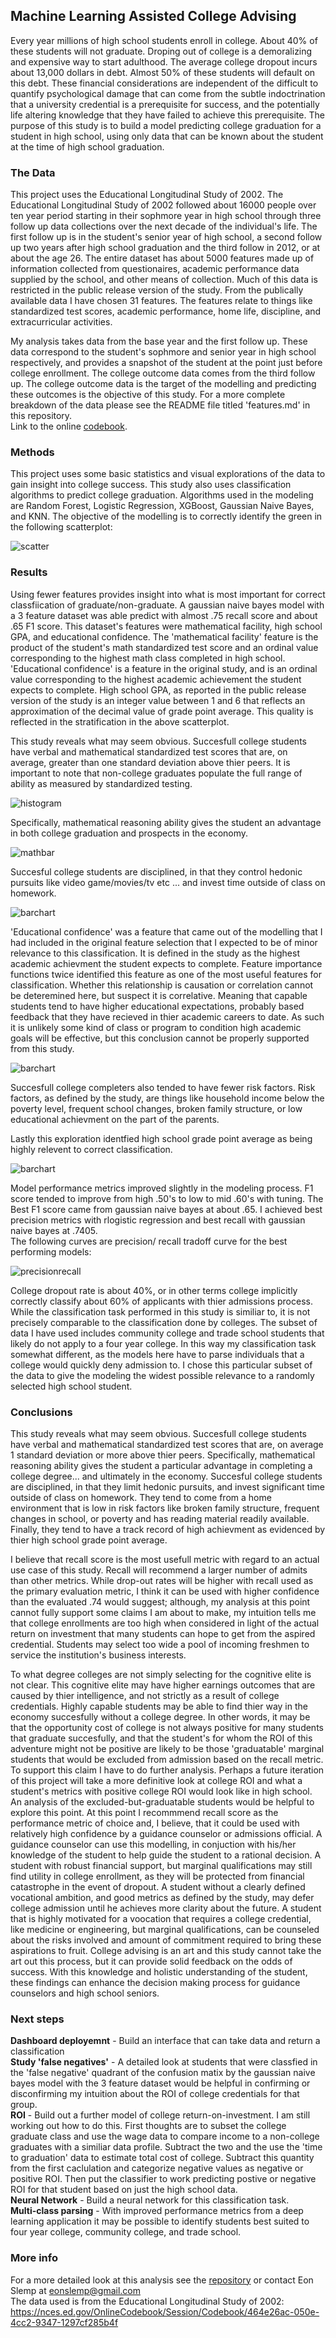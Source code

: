 ## Machine Learning Assisted College Advising
   Every year millions of high school students enroll in college.  About 40% of these students will not graduate.  Droping out of college is a demoralizing and expensive way to start adulthood.  The average college dropout incurs about 13,000 dollars in debt.  Almost 50% of these students will default on this debt.  These financial considerations are independent of the difficult to quantify psychological damage that can come from the subtle indoctrination that a university credential is a prerequisite for success, and the potentially life altering knowledge that they have failed to achieve this prerequisite.  The purpose of this study is to build a model predicting college graduation for a student in high school, using only data that can be known about the student at the time of high school graduation.

###  The Data
   This project uses the Educational Longitudinal Study of 2002.  The Educational Longitudinal Study of 2002 followed about 16000 people over ten year period starting in their sophmore year in high school through three follow up data collections over the next decade of the individual's life.  The first follow up is in the student's senior year of high school, a second follow up two years after high school graduation and the third follow in 2012, or at about the age 26.   The entire dataset has about 5000 features made up of information collected from questionaires, academic performance data supplied by the school, and other means of collection.  Much of this data is restricted in the public release version of the study.  From the publically available data I have chosen 31 features.  The features relate to things like standardized test scores, academic performance, home life, discipline, and extracurricular activities. <br>
 
   My analysis takes data from the base year and the first follow up.  These data correspond to the student's sophmore and senior year in high school respectively, and provides a snapshot of the student at the point just before college enrollment. The college outcome data comes from the third follow up.  The college outcome data is the target of the modelling and predicting these outcomes is the objective of this study. For a more complete breakdown of the data please see the README file titled 'features.md' in this repository. <br>
Link to the online [codebook](https://nces.ed.gov/OnlineCodebook/Session/Codebook/464e26ac-050e-4cc2-9347-1297cf285b4f).<br>
### Methods
   This project uses some basic statistics and visual explorations of the data to gain insight into college success. This study also uses classification algorithms to predict college graduation.  Algorithms used in the modeling are Random Forest, Logistic Regression, XGBoost, Gaussian Naive Bayes, and KNN.  The objective of the modelling is to correctly identify the green in the following scatterplot:<br>
 
![scatter](images/3dscat_4.png)

### Results
   Using fewer features provides insight into what is most important for correct classfiication of graduate/non-graduate.  A gaussian naive bayes model with a 3 feature dataset was able predict with almost .75  recall score and about .65 F1 score.  This dataset's features were mathematical facility, high school GPA, and educational confidence.  The 'mathematical facility' feature is the product of the student's math standardized test score and an ordinal value corresponding to the highest math class completed in high school.  'Educational confidence' is a feature in the original study, and is an ordinal value corresponding to the highest academic achievement the student expects to complete.  High school GPA, as reported in the public release version of the study is an integer value between 1 and 6 that reflects an approximation of the decimal value of grade point average.  This quality is reflected in the stratification in the above scatterplot.  <br>  
 
   This study reveals what may seem obvious. Succesfull college students have verbal and mathematical standardized test scores that are, on average, greater than one standard deviation above thier peers.  It is important to note that non-college graduates populate the full range of ability as measured by standardized testing.
 
![histogram](images/testinghist3.png) 

Specifically, mathematical reasoning ability gives the student an advantage in both college graduation and prospects in the economy. 

![mathbar](images/math_bar.png) 

Succesful college students are disciplined, in that they control hedonic pursuits like video game/movies/tv etc ... and invest time outside of class on homework.  

![barchart](images/edu_conf_bar.png)

'Educational confidence' was a feature that came out of the modelling that I had included in the original feature selection that I expected to be of minor relevance to this classification.  It is defined in the study as the highest academic achievment the student expects to complete.  Feature importance functions twice identified this feature as one of the most useful features for classification.  Whether this relationship is causation or correlation cannot be deteremined here, but suspect it is correlative.  Meaning that capable students tend to have higher educational expectations, probably based feedback that they have recieved in thier academic careers to date.  As such it is unlikely some kind of class or program to condition high academic goals will be effective, but this conclusion cannot be properly supported from this study.  

![barchart](images/risk_bar.png)

Succesfull college completers also tended to have fewer risk factors.  Risk factors, as defined by the study, are things like household income below the poverty level, frequent school changes, broken family structure, or low educational achievment on the part of the parents.  

Lastly this exploration identfied high school grade point average as being highly relevent to correct classification.  

![barchart](images/GPA_bar.png)


Model performance metrics improved slightly in the modeling process.  F1 score tended to improve from high .50's to low to mid .60's with tuning.  The Best F1 score came from gaussian naive bayes at about .65.  I achieved best precision metrics with rlogistic regression and best recall with gaussian naive bayes at .7405.  
The following curves are precision/ recall tradoff curve for the best performing models:

![precisionrecall](images/p_r_int.png)

College dropout rate is about 40%, or in other terms college implicitly correctly classify about 60% of applicants with thier admissions process.  While the classification task performed in this study is similiar to, it is not precisely comparable to the classification done by colleges.  The subset of data I have used includes community college and trade school students that likely do not apply to a four year college.  In this way my classification task somewhat different, as the models here have to parse individuals that a college would quickly deny admission to.  I chose this particular subset of the data to give the modeling the widest possible relevance to a randomly selected high school student.  
### Conclusions
This study reveals what may seem obvious.  Succesfull college students have verbal and mathematical standardized test scores that are, on average 1 standard deviation or more above thier peers. Specifically, mathematical reasoning ability gives the student a particular advantage in completing a college degree... and ultimately in the economy.   Succesful college students are disciplined, in that they limit hedonic pursuits, and invest significant time outside of class on homework.  They tend to come from a home environment that is low in risk factors like broken family structure, frequent changes in school, or poverty and has reading material readily available. Finally, they tend to have a track record of high achievment as evidenced by thier high school grade point average.
<br>

I believe that recall score is the most usefull metric with regard to an actual use case of this study. Recall will recommend a larger number of admits than other metrics.  While drop-out rates will be higher with recall used as the primary evaluation metric, I think it can be used with higher confidence than the evaluated .74 would suggest; although, my analysis at this point cannot fully support some claims I am about to make, my intuition tells me that college enrollments are too high when considered in light of the actual return on investment that many students can hope to get from the aspired credential.  Students may select too wide a pool of incoming freshmen to service the institution's business interests.  

To what degree colleges are not simply selecting for the cognitive elite is not clear. This cognitive elite may have higher earnings outcomes that are caused by thier intelligence, and not strictly as a result of college credentials. Highly capable students may be able to find thier way in the economy succesfully without a college degree.  In other words, it may be that the opportunity cost of college is not always positive for many students that graduate succesfully, and that the student's for whom the ROI of this adventure might not be positive are likely to be those 'graduatable' marginal students that would be excluded from admission based on the recall metric.  To support this claim I have to do further analysis.  Perhaps a future iteration of this project will take a more definitive look at college ROI and what a student's metrics with positive college ROI would look like in high school. An analysis of the excluded-but-graduatable students would be helpful to explore this point.   At this point I recommmend recall score as the performance metric of choice and, I believe, that it could be used with relatively high confidence by a guidance counselor or admissions official.  A guidance counselor can use this modelling, in conjuction with his/her knowledge of the student to help guide the student to a rational decision.  A student with robust financial support, but marginal qualifications may still find utility in college enrollment, as they will be protected from financial catastrophe in the event of dropout.   A student without a clearly defined vocational ambition, and good metrics as defined by the study, may defer college admission until he achieves more clarity about the future.  A student that is highly motivated for a voocation that requires a college credential, like medicine or engineering, but marginal qualifications, can be counseled about the risks involved and amount of commitment required to bring these aspirations to fruit.  College advising is an art and this study cannot take the art out this process, but it can provide solid feedback on the odds of success. With this knowledge and holistic understanding of the student, these findings can enhance the decision making process for guidance counselors and high school seniors.  


### Next steps
**Dashboard deployemnt** - Build an interface that can take data and return a classification <br>
**Study 'false negatives'** - A detailed look at students that were classfied in the 'false negative' quadrant of the confusion matix by the gaussian naive bayes model with the 3 feature dataset would be helpful in confirming or disconfirming my intuition about the ROI of college credentials for that group.   <br>
**ROI** - Build out a further model of college return-on-investment. I am still working out how to do this. First thoughts are to subset the college graduate class and use the wage data to compare income to a non-college graduates with a similiar data profile. Subtract the two and the use the 'time to graduation' data to estimate total cost of college. Subtract this quantity from the first caclulation and categorize negative values as negative or positive ROI. Then put the classifier to work predicting postive or negative ROI for that student based on just the high school data.<br>
**Neural Network** - Build a neural network for this classification task.<br>
**Multi-class parsing** - With improved performance metrics from a deep learning application it may be possible to identify students best suited to four year college, community college, and trade school.

### More info
For a more detailed look at this analysis see the [repository](https://github.com/eonslemp/ML_assisted-college_advising) or contact Eon Slemp at eonslemp@gmail.com<br>
The data used is from the Educational Longitudinal Study of 2002:  https://nces.ed.gov/OnlineCodebook/Session/Codebook/464e26ac-050e-4cc2-9347-1297cf285b4f